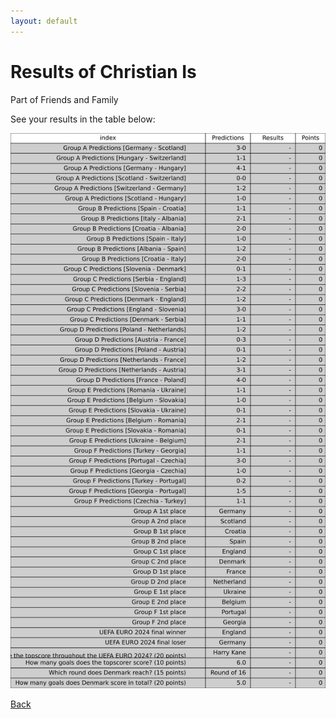 ```yaml
---
layout: default
---
```


# Results of Christian Is 
    
Part of Friends and Family
    
See your results in the table below:
    
![Christian Is](./user_plots/Christian_Is.svg?raw=true)

[Back](https://christianbanggribsvad.github.io/em_spillet.github.io/)